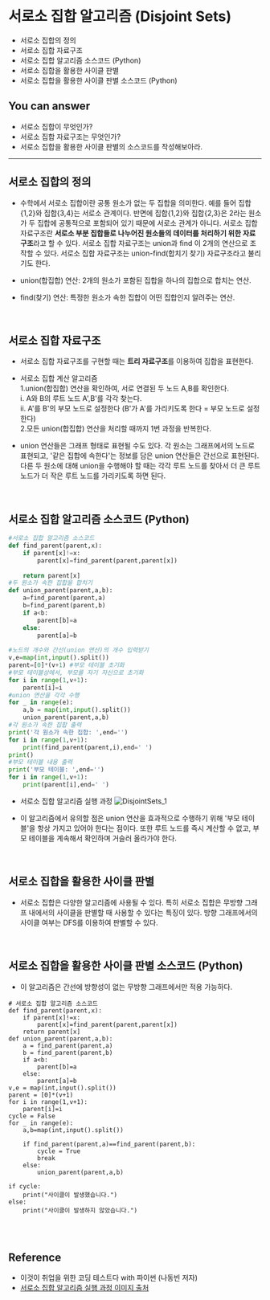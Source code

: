 # 서로소 집합 알고리즘 (Disjoint Sets)
- 서로소 집합의 정의
- 서로소 집합 자료구조
- 서로소 집합 알고리즘 소스코드 (Python)
- 서로소 집합을 활용한 사이클 판별
- 서로소 집합을 활용한 사이클 판별 소스코드 (Python)


## You can answer
- 서로소 집합이 무엇인가?
- 서로소 집합 자료구조는 무엇인가?
- 서로소 집합을 활용한 사이클 판별의 소스코드를 작성해보아라.
-----------------------

## 서로소 집합의 정의
- 수학에서 서로소 집합이란 공통 원소가 없는 두 집합을 의미한다. 예를 들어 집합 {1,2}와 집합{3,4}는 서로소 관계이다. 반면에 집합{1,2}와 집합{2,3}은 2라는 원소가 두 집합에 공통적으로 포함되어 있기 때문에 서로소 관계가 아니다. 
서로소 집합 자료구조란 **서로소 부분 집합들로 나누어진 원소들의 데이터를 처리하기 위한 자료구조**라고 할 수 있다. 서로소 집합 자료구조는 union과 find 이 2개의 연산으로 조작할 수 있다.
서로소 집합 자료구조는 union-find(합치기 찾기) 자료구조라고 불리기도 한다. 

- union(합집합) 연산: 2개의 원소가 포함된 집합을 하나의 집합으로 합치는 연산.
- find(찾기) 연산: 특정한 원소가 속한 집합이 어떤 집합인지 알려주는 연산.

</br>

## 서로소 집합 자료구조
- 서로소 집합 자료구조를 구현할 때는 **트리 자료구조**를 이용하여 집합을 표현한다. 

- 서로소 집합 계산 알고리즘</br>
1.union(합집합) 연산을 확인하여, 서로 연결된 두 노드 A,B를 확인한다.</br>
ⅰ. A와 B의 루트 노드 A',B'를 각각 찾는다.</br>
ⅱ. A'를 B'의 부모 노드로 설정한다 (B'가 A'를 가리키도록 한다 = 부모 노드로 설정한다)</br>
2.모든 union(합집합) 연산을 처리할 때까지 1번 과정을 반복한다.

- union 연산들은 그래프 형태로 표현될 수도 있다. 각 원소는 그래프에서의 노드로 표현되고, '같은 집합에 속한다'는 정보를 담은 union 연산들은 간선으로 표현된다.
다른 두 원소에 대해 union을 수행해야 할 때는 각각 루트 노드를 찾아서 더 큰 루트 노드가 더 작은 루트 노드를 가리키도록 하면 된다. 

</br>

## 서로소 집합 알고리즘 소스코드 (Python)
```Python
#서로소 집합 알고리즘 소스코드
def find_parent(parent,x):
    if parent[x]!=x:
        parent[x]=find_parent(parent,parent[x])
    
    return parent[x]
#두 원소가 속한 집합을 합치기
def union_parent(parent,a,b):
    a=find_parent(parent,a)
    b=find_parent(parent,b)
    if a<b:
        parent[b]=a
    else:
        parent[a]=b
    
#노드의 개수와 간선(union 연산)의 개수 입력받기
v,e=map(int,input().split())
parent=[0]*(v+1) #부모 테이블 초기화
#부모 테이블상에서, 부모를 자기 자신으로 초기화
for i in range(1,v+1):
    parent[i]=i
#union 연산을 각각 수행
for _ in range(e):
    a,b = map(int,input().split())
    union_parent(parent,a,b)
#각 원소가 속한 집합 출력
print('각 원소가 속한 집합: ',end='')
for i in range(1,v+1):
    print(find_parent(parent,i),end=' ')
print()
#부모 테이블 내용 출력
print('부모 테이블: ',end='')
for i in range(1,v+1):
    print(parent[i],end=' ')
```
- 서로소 집합 알고리즘 실행 과정
![DisjointSets_1](./img/DisjointSets_1.png)

- 이 알고리즘에서 유의할 점은 union 연산을 효과적으로 수행하기 위해 '부모 테이블'을 항상 가지고 있어야 한다는 점이다. 또한 루트 노드를 즉시 계산할 수 없고, 부모 테이블을 계속해서 확인하며 거슬러 올라가야 한다.

<br/>

## 서로소 집합을 활용한 사이클 판별
- 서로소 집합은 다양한 알고리즘에 사용될 수 있다. 특히 서로소 집합은 무방향 그래프 내에서의 사이클을 판별할 때 사용할 수 있다는 특징이 있다. 방향 그래프에서의 사이클 여부는 DFS를 이용하여 판별할 수 있다.

</br>

## 서로소 집합을 활용한 사이클 판별 소스코드 (Python)

- 이 알고리즘은 간선에 방향성이 없는 무방향 그래프에서만 적용 가능하다. 
```
# 서로소 집합 알고리즘 소스코드
def find_parent(parent,x):
    if parent[x]!=x:
        parent[x]=find_parent(parent,parent[x])
    return parent[x]
def union_parent(parent,a,b):
    a = find_parent(parent,a)
    b = find_parent(parent,b)
    if a<b:
        parent[b]=a
    else:
        parent[a]=b
v,e = map(int,input().split())
parent = [0]*(v+1)
for i in range(1,v+1):
    parent[i]=i
cycle = False
for _ in range(e):
    a,b=map(int,input().split())
    
    if find_parent(parent,a)==find_parent(parent,b):
        cycle = True
        break
    else:
        union_parent(parent,a,b)
    
if cycle:
    print("사이클이 발생했습니다.")
else:
    print("사이클이 발생하지 않았습니다.")
        
```

<br/>

## Reference
- 이것이 취업을 위한 코딩 테스트다 with 파이썬 (나동빈 저자)
- [서로소 집합 알고리즘 실행 과정 이미지 출처](https://travelbeeee.tistory.com/369)